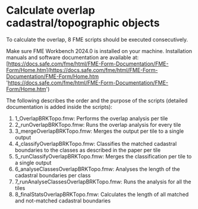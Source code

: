# Calculate overlap cadastral/topographic objects

To calculate the overlap, 8 FME scripts should be executed consecutively. 

Make sure FME Workbench 2024.0 is installed on your machine. Installation manuals and software documentation are available at: [https://docs.safe.com/fme/html/FME-Form-Documentation/FME-Form/Home.htm](https://docs.safe.com/fme/html/FME-Form-Documentation/FME-Form/Home.htm 'https://docs.safe.com/fme/html/FME-Form-Documentation/FME-Form/Home.htm')

The following describes the order and the purpose of the scripts (detailed documentation is added inside the scripts):

1. 1_OverlapBRKTopo.fmw: Performs the overlap analysis per tile
2. 2_runOverlapBRKTopo.fmw: Runs the overlap analysis for every tile
3. 3_mergeOverlapBRKTopo.fmw: Merges the output per tile to a single output 
4. 4_classifyOverlapBRKTopo.fmw: Classifies the matched cadastral boundaries to the classes as described in the paper per tile
5. 5_runClassifyOverlapBRKTopo.fmw: Merges the classification per tile to a single output
6. 6_analyseClassesOverlapBRKTopo.fmw: Analyses the length of the cadastral boundaries per class
7. 7_runAnalyseClassesOverlapBRKTopo.fmw: Runs the analysis for all the tiles
8. 8_finalStatsOverlapBRKTopo.fmw: Calculates the length of all matched and not-matched cadastral boundaries


